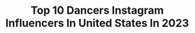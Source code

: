 ---
title: Top 10 Dancers Instagram Influencers In United States In 2023
description: >-
  Find top dancers Instagram influencers in United States in 2023. Most popular hashtags: #dance #reels #throwback.
platform: Instagram
hits: 5220
text_top: Identify the top-rated Instagram influencers on inBeat.
text_bottom: Our database has 5220 Instagram influencers like this in United States for you to work with.
profiles:
  - username: "gigi.dancing"
    fullname: >-
      Dancer
    bio: >-
      #vegan 🌱 #dancer 🕺🏽 TikTok: @gigi.dancing They call me Gigi😅
    location: "United States"
    followers: 3961
    engagement: 514
    commentsToLikes: 0.093167
    id: ck6ubpvkhb0240j71bb0xfton
    verified: false
    hashtags: "#orlando, #latin, #bachata, #dancing"
  - username: "alessandraferriofficial_"
    fullname: >-
      Alessandra Ferri
    bio: >-
      Dancer
    location: "United States"
    followers: 44645
    engagement: 729
    commentsToLikes: 0.023055
    id: ck8szjs31opwd0j78kibhu0yj
    verified: true
    hashtags: "#rolandpetit, #savethearts, #hamburgballet, #dontrushchallenge"
  - username: "kiransolanki141"
    fullname: >-
      Kiran Solanki
    bio: >-
      Dancer
    location: "United States"
    followers: 5411
    engagement: 11641
    commentsToLikes: 0.098547
    id: ck15qjzxy37r10i19rpayvm1w
    verified: false
    hashtags: "#featurethis, #featureme, #fingerprint, #arthome"
  - username: "nicolelaeno"
    fullname: >-
      Nicole Laeno
    bio: >-
      dancer | youtuber | @nicolelaenoxx business: lindalaeno@yahoo.com VLOGMAS ‘22 MERCH ⤵️🎄
    location: "United States"
    followers: 1703070
    engagement: 822
    commentsToLikes: 0.003498
    id: ck0ttb3gq1xrs0i19jo59fsbj
    verified: true
    hashtags: "#dkspartner, #hichewreducedsugar, #hichewbetterforchew, #youdotyou"
  - username: "baffmasta"
    fullname: >-
      Baff
    bio: >-
      Actor | Entertainer | Dancer
    location: "United States"
    followers: 168537
    engagement: 308
    commentsToLikes: 0.034479
    id: ck1399866k5fj0i19x27xf8va
    verified: false
    hashtags: "#ghana, #baffmasta, #clarence, #comedy"
  - username: "dimitra_zachop"
    fullname: >-
      Dimitra Zachopoulou
    bio: >-
      Dione’s mom 👧 Former professional dancer💃🏼 Founder of #barreMethod®️byDimitra🩰 Owner #StudioBarre71#mypinkworld Ballet teacher🎀 Book worm 📚Art lover💫
    location: "United States"
    followers: 103982
    engagement: 245
    commentsToLikes: 0.053401
    id: ck8t0bfmbrhun0j7879xkasky
    verified: false
    hashtags: "#ballet, #bandworkout, #healthylifestyle, #barreworkout"
  - username: "shanudrie"
    fullname: >-
      Shanudrie Priyasad
    bio: >-
      Facebook : Shanudrie Priyasad Sri Lankan Actress | Singer | Dancer | YouTuber | Media Personal Founder @priya_by_shanudrie හතේ හත♥️👇🏼🎬
    location: "United States"
    followers: 1048630
    engagement: 236
    commentsToLikes: 0.013691
    id: ck0w10wr0h0dk0i19dj9e2ji8
    verified: false
    hashtags: "#2023, #instagood, #instafashion, #ootn"
  - username: "breekoegel"
    fullname: >-
      Bree Branker Koegel 💫
    bio: >-
      broadway dancer ➡️ fitness trainer & law school mom unc law • harvard | 1908
    location: "United States"
    followers: 24289
    engagement: 305
    commentsToLikes: 0.039169
    id: ck15ssjbcelyc0i194o8yfz67
    verified: false
    hashtags: "#gthc, #grateful, #family, #jumpstarter"
  - username: "alyssamarielowe"
    fullname: >-
      L Y S S 🦋🌙✨🌸🐚🌈🍄
    bio: >-
      A.S Tarot reader • 444 Multifaceted lightworker. A wild 90s goth💀🔮⛓🌌💜🌊 Writer, dancer, model, basshead. Give it all to the universe & trust ☽˚｡⋆
    location: "United States"
    followers: 6439
    engagement: 613
    commentsToLikes: 0.482424
    id: ck55o76aa7s4f0i11g1sntfps
    verified: false
    hashtags: "#alterego, #writersofinstagram, #writer, #spiritualbeing"
  - username: "amelie.anstett"
    fullname: >-
      Amelie Anstett
    bio: >-
      livehappy:) mta/dtteam sadie on @brat chicken girls justinbieber @Purposetour dancer #TIGRL @tigerfriday #drewcrew @iafmentorship ejimoo:amelieanstett
    location: "United States"
    followers: 109529
    engagement: 670
    commentsToLikes: 0.080095
    id: ckap93itpqzxt0i78xngyi8y2
    verified: false
    hashtags: "#reels, #siblings, #oscarweekend, #beoriginal"
---
